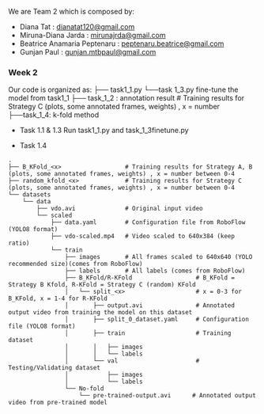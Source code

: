 We are Team 2 which is composed by:
- Diana Tat : dianatat120@gmail.com
- Miruna-Diana Jarda : mirunajrda@gmail.com
- Beatrice Anamaria Peptenaru : peptenaru.beatrice@gmail.com 
- Gunjan Paul : gunjan.mtbpaul@gmail.com


### Week 2

Our code is organized as:
├── task1_1.py
└──task 1_3.py fine-tune the model from task1_1
├── task_1_2 : annotation result           # Training results for Strategy C (plots, some annotated frames, weights) , x = number 
├──task_1_4: k-fold method

- Task 1.1 & 1.3
Run task1_1.py and task_1_3finetune.py

- Task 1.4
```
.
├── B_KFold_<x>                  # Training results for Strategy A, B (plots, some annotated frames, weights) , x = number between 0-4
├── random_kfold_<x>             # Training results for Strategy C (plots, some annotated frames, weights) , x = number between 0-4
└── datasets
    └── data
        ├── vdo.avi              # Original input video
        └── scaled
            ├── data.yaml        # Configuration file from RoboFlow (YOLO8 format)
            ├── vdo-scaled.mp4   # Video scaled to 640x384 (keep ratio)
            └── train
                ├── images       # All frames scaled to 640x640 (YOLO recommended size)(comes from RoboFlow)
                ├── labels       # All labels (comes from RoboFlow)
                ├── B_KFold/R-KFold                  # B_KFold = Strategy B Kfold, R-KFold = Strategy C (random) KFold 
                │   └── split_<x>                    # x = 0-3 for B_KFold, x = 1-4 for R-KFold
                │       ├── output.avi               # Annotated output video from training the model on this dataset
                │       ├── split_0_dataset.yaml     # Configuration file (YOLO8 format)
                │       ├── train                    # Training dataset
                │       │   ├── images
                │       │   └── labels
                │       └── val                      # Testing/Validating dataset
                │           ├── images               
                │           └── labels
                └── No-fold
                    └── pre-trained-output.avi      # Annotated output video from pre-trained model
```
